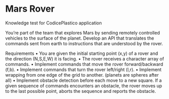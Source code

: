 # Mars Rover
Knowledge test for CodicePlastico application

You’re part of the team that explores Mars by sending remotely controlled vehicles to the surface of the planet. Develop an API that translates the commands sent from earth to instructions that are understood by the rover.

Requirements
  • You are given the initial starting point (x,y) of a rover and the direction (N,S,E,W) it is facing.
  • The rover receives a character array of commands.
  • Implement commands that move the rover forward/backward (f,b).
  • Implement commands that turn the rover left/right (l,r).
  • Implement wrapping from one edge of the grid to another. (planets are spheres after all)
  • Implement obstacle detection before each move to a new square. If a given sequence of commands encounters an obstacle, the rover moves up to the last possible point, aborts the sequence and reports the obstacle.
